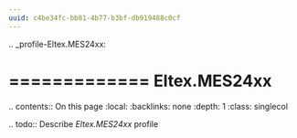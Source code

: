```yaml
---
uuid: c4be34fc-bb81-4b77-b3bf-db919488c0cf
---
```

.. _profile-Eltex.MES24xx:

=============
Eltex.MES24xx
=============

.. contents:: On this page
    :local:
    :backlinks: none
    :depth: 1
    :class: singlecol

.. todo::
    Describe *Eltex.MES24xx* profile

